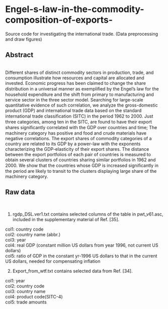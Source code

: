 # Engel-s-law-in-the-commodity-composition-of-exports-
Source code for investigating the international trade. (Data preprocessing and draw figures)

<h2>Abstract</h2><br>
Different shares of distinct commodity sectors in production, trade, and consumption illustrate how resources and capital are allocated and invested. Economic progress has been claimed to change the share distribution in a universal manner as exempliﬁed by the Engel’s law for the household expenditure and the shift from primary to manufacturing and service sector in the three sector model. Searching for large-scale quantitative evidence of such correlation, we analyze the gross-domestic product (GDP) and international trade data based on the standard international trade classiﬁcation (SITC) in the period 1962 to 2000. Just three categories, among ten in the SITC, are found to have their export shares signiﬁcantly correlated with the GDP over countries and time; The machinery category has positive and food and crude materials have negative correlations. The export shares of commodity categories of a country are related to its GDP by a power-law with the exponents characterizing the GDP-elasticity of their export shares. The distance between the export portfolios of each pair of countries is measured to obtain several clusters of countries sharing similar portfolios in 1962 and 2000. We show that the countries whose GDP is increased signiﬁcantly in the period are likely to transit to the clusters displaying large share of the machinery category.<br>

<h2>Raw data</h2><br>

1. rgdp_DSL.ver1.txt contains selected columns of the table in  pwt_v61.asc, included in the supplementary material of Ref. [35].

col1: country code <br>
col2: country name (abbr.)<br>
col3: year<br>
col4: real GDP (constant million US dollars from year 1996, not current US dollars)<br>
col5: ratio of GDP in the constant yr-1996 US dollars to that in the current US dollars, 
  needed for compensating inflation<br>


2. Export_from_wtf.txt contains selected data from Ref. [34].<br>

col1: year<br>
col2: country code <br>
col3: country name <br>
col4: product code(SITC-4)<br>
col5: trade amounts
